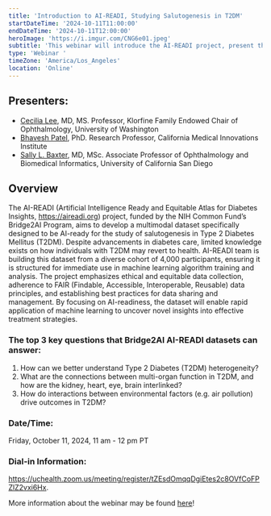 ```yaml
---
title: 'Introduction to AI-READI, Studying Salutogenesis in T2DM'
startDateTime: '2024-10-11T11:00:00'
endDateTime: '2024-10-11T12:00:00'
heroImage: 'https://i.imgur.com/CNG6e01.jpeg'
subtitle: 'This webinar will introduce the AI-READI project, present the dataset, show how to request it, and explore research questions for machine learning, such as predicting health improvement in T2DM, understanding disease progression, and investigating risk factors.'
type: 'Webinar '
timeZone: 'America/Los_Angeles'
location: 'Online'
---
```


## Presenters:

- [Cecilia Lee](https://aireadi-32pq7h6nb-fairdataihub.vercel.app/team#Cecilia-Lee), MD, MS. Professor, Klorfine Family Endowed Chair of Ophthalmology, University of Washington
- [Bhavesh Patel](https://aireadi-32pq7h6nb-fairdataihub.vercel.app/team#Bhavesh-Patel), PhD. Research Professor, California Medical Innovations Institute
- [Sally L. Baxter](https://aireadi-32pq7h6nb-fairdataihub.vercel.app/team#Sally-Baxter), MD, MSc. Associate Professor of Ophthalmology and Biomedical Informatics, University of California San Diego

## Overview

The AI-READI (Artificial Intelligence Ready and Equitable Atlas for Diabetes Insights, https://aireadi.org) project, funded by the NIH Common Fund’s Bridge2AI Program, aims to develop a multimodal dataset specifically designed to be AI-ready for the study of salutogenesis in Type 2 Diabetes Mellitus (T2DM). Despite advancements in diabetes care, limited knowledge exists on how individuals with T2DM may revert to health. AI-READI team is building this dataset from a diverse cohort of 4,000 participants, ensuring it is structured for immediate use in machine learning algorithm training and analysis. The project emphasizes ethical and equitable data collection, adherence to FAIR (Findable, Accessible, Interoperable, Reusable) data principles, and establishing best practices for data sharing and management. By focusing on AI-readiness, the dataset will enable rapid application of machine learning to uncover novel insights into effective treatment strategies.

### The top 3 key questions that Bridge2AI AI-READI datasets can answer:

1.  How can we better understand Type 2 Diabetes (T2DM) heterogeneity? <br/>
2.  What are the connections between multi-organ function in T2DM, and how are the kidney, heart, eye, brain interlinked? <br/>
3.  How do interactions between environmental factors (e.g. air pollution) drive outcomes in T2DM?

### Date/Time:

Friday, October 11, 2024, 11 am - 12 pm PT

### Dial-in Information:

https://uchealth.zoom.us/meeting/register/tZEsdOmqqDgiEtes2c8OVfCoFPZlZ2vxi6Hx.

More information about the webinar may be found [here](https://dknet.org/about/blog/2776)!

